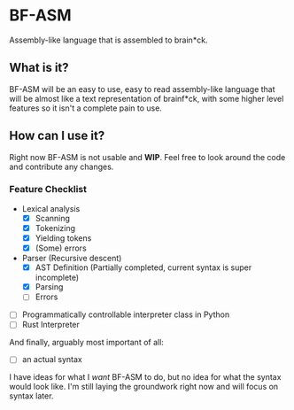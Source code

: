 # BF-ASM
Assembly-like language that is assembled to brain*ck.

## What is it?
BF-ASM will be an easy to use, easy to read assembly-like language that will be almost like a text representation of brainf*ck, with some higher level features so it isn't a complete pain to use.

## How can I use it?
Right now BF-ASM is not usable and __WIP__. 
Feel free to look around the code and contribute any changes.

### Feature Checklist
- Lexical analysis
    - [x] Scanning
    - [x] Tokenizing
    - [x] Yielding tokens
    - [x] (Some) errors
- Parser (Recursive descent)
    - [x] AST Definition (Partially completed, current syntax is super incomplete)
    - [x] Parsing
    - [ ] Errors
- [ ] Programmatically controllable interpreter class in Python
- [ ] Rust Interpreter

And finally, arguably most important of all:
- [ ] an actual syntax

I have ideas for what I *want* BF-ASM to do, but no idea for what the syntax would look like. I'm still laying the groundwork right now and will focus on syntax later.